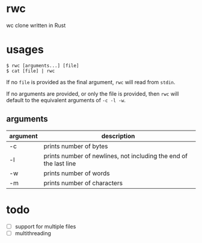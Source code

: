 # rwc
wc clone written in Rust

# usages
```
$ rwc [arguments...] [file]
$ cat [file] | rwc
```

If no `file` is provided as the final argument, `rwc` will read from `stdin`.

If no arguments are provided, or only the file is provided, then `rwc` will
default to the equivalent arguments of `-c -l -w`.

## arguments
| argument  | description                                                       |
| --------  | -----------                                                       |
| -c        | prints number of bytes                                            |
| -l        | prints number of newlines, not including the end of the last line |
| -w        | prints number of words                                            |
| -m        | prints number of characters                                       |


# todo
- [ ] support for multiple files
- [ ] multithreading